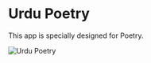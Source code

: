 # Urdu Poetry 
This app is specially designed for Poetry. 

![Urdu Poetry ](https://github.com/itarena/poetry-app/blob/main/Screenshot_3.png?raw=true)
